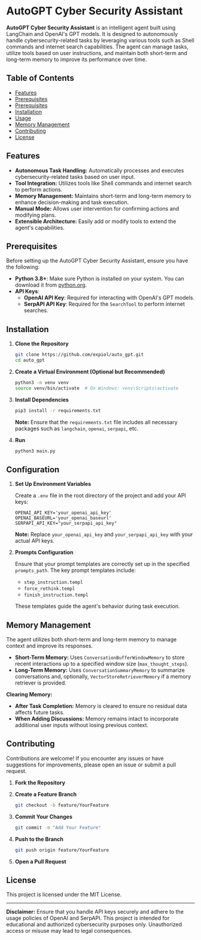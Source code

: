 # AutoGPT Cyber Security Assistant

**AutoGPT Cyber Security Assistant** is an intelligent agent built using LangChain and OpenAI's GPT models. It is designed to autonomously handle cybersecurity-related tasks by leveraging various tools such as Shell commands and internet search capabilities. The agent can manage tasks, utilize tools based on user instructions, and maintain both short-term and long-term memory to improve its performance over time.

## Table of Contents

* [Features](#features)
* [Prerequisites](#prerequisites)
* [Prerequisites](#prerequisites)
* [Installation](#Installation)
* [Usage](#usage)
* [Memory Management](#memory-management)
* [Contributing](#contributing)
* [License](#license)

## Features

* **Autonomous Task Handling:** Automatically processes and executes cybersecurity-related tasks based on user input.
* **Tool Integration:** Utilizes tools like Shell commands and internet search to perform actions.
* **Memory Management:** Maintains short-term and long-term memory to enhance decision-making and task execution.
* **Manual Mode:** Allows user intervention for confirming actions and modifying plans.
* **Extensible Architecture:** Easily add or modify tools to extend the agent's capabilities.

## Prerequisites

Before setting up the AutoGPT Cyber Security Assistant, ensure you have the following:

* **Python 3.8+**: Make sure Python is installed on your system. You can download it from [python.org](https://www.python.org/downloads/).
* **API Keys**:
    * **OpenAI API Key**: Required for interacting with OpenAI's GPT models.
    * **SerpAPI API Key**: Required for the `SearchTool` to perform internet searches.

## Installation

1. **Clone the Repository**
    
    ```bash
    git clone https://github.com/expiol/auto_gpt.git
    cd auto_gpt
    ```
    
2. **Create a Virtual Environment (Optional but Recommended)**
    
    ```bash
    python3 -m venv venv
    source venv/bin/activate  # On Windows: venv\Scripts\activate
    ```
    
3. **Install Dependencies**
    
    ```bash
    pip3 install -r requirements.txt
    ```
    
    **Note:** Ensure that the `requirements.txt` file includes all necessary packages such as `langchain`, `openai`, `serpapi`, etc.
    
4. **Run**

    ```bash
    python3 main.py
    ```

## Configuration

1. **Set Up Environment Variables**
    
    Create a `.env` file in the root directory of the project and add your API keys:
    
    ```env
    OPENAI_API_KEY='your_openai_api_key'
    OPENAI_BASEURL='your_openai_baseurl'
    SERPAPI_API_KEY="your_serpapi_api_key"
    ```
    
    **Note:** Replace `your_openai_api_key` and `your_serpapi_api_key` with your actual API keys.
    
2. **Prompts Configuration**
    
    Ensure that your prompt templates are correctly set up in the specified `prompts_path`. The key prompt templates include:
    
    * `step_instruction.templ`
    * `force_rethink.templ`
    * `finish_instruction.templ`
    
    These templates guide the agent's behavior during task execution.
    

## Memory Management

The agent utilizes both short-term and long-term memory to manage context and improve its responses.

* **Short-Term Memory:** Uses `ConversationBufferWindowMemory` to store recent interactions up to a specified window size (`max_thought_steps`).
* **Long-Term Memory:** Uses `ConversationSummaryMemory` to summarize conversations and, optionally, `VectorStoreRetrieverMemory` if a memory retriever is provided.

**Clearing Memory:**

* **After Task Completion:** Memory is cleared to ensure no residual data affects future tasks.
* **When Adding Discussions:** Memory remains intact to incorporate additional user inputs without losing previous context.


## Contributing

Contributions are welcome! If you encounter any issues or have suggestions for improvements, please open an issue or submit a pull request.

1. **Fork the Repository**
    
2. **Create a Feature Branch**
    
    ```bash
    git checkout -b feature/YourFeature
    ```
    
3. **Commit Your Changes**
    
    ```bash
    git commit -m "Add Your Feature"
    ```
    
4. **Push to the Branch**
    
    ```bash
    git push origin feature/YourFeature
    ```
    
5. **Open a Pull Request**
    

## License

This project is licensed under the MIT License.

* * *

**Disclaimer:** Ensure that you handle API keys securely and adhere to the usage policies of OpenAI and SerpAPI. This project is intended for educational and authorized cybersecurity purposes only. Unauthorized access or misuse may lead to legal consequences.
